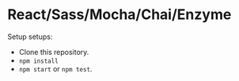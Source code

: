 # React/Sass/Mocha/Chai/Enzyme

Setup setups:

- Clone this repository.
- `npm install`
- `npm start` or `npm test`.
